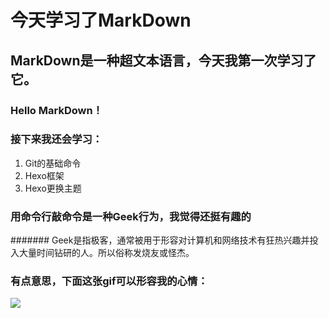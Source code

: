 # 今天学习了MarkDown
## MarkDown是一种超文本语言，今天我第一次学习了它。
### Hello MarkDown！
### 接下来我还会学习：
1. Git的基础命令
2. Hexo框架
3. Hexo更换主题
### 用命令行敲命令是一种**Geek**行为，我觉得还挺有趣的
####### Geek是指极客，通常被用于形容对计算机和网络技术有狂热兴趣并投入大量时间钻研的人。所以俗称发烧友或怪杰。
### 有点意思，下面这张gif可以形容我的心情：
![](https://qgt-style.oss-cn-hangzhou.aliyuncs.com/newcoursep4/g1/g1-2-2/tenor.gif)
